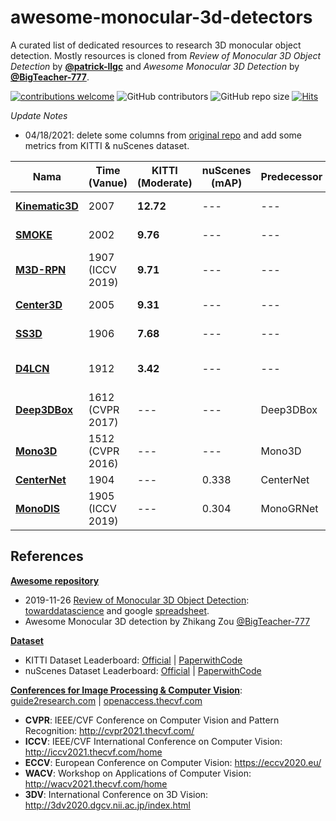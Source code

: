 # awesome-monocular-3d-detectors
A curated list of dedicated resources to research 3D monocular object detection. Mostly resources is cloned from *Review of Monocular 3D Object Detection* by [**@patrick-llgc**](https://github.com/patrick-llgc/Learning-Deep-Learning/blob/master/paper_notes/review_mono_3dod.md) and *Awesome Monocular 3D Detection* by [**@BigTeacher-777**](https://github.com/BigTeacher-777/Awesome-Monocular-3D-detection).


[![contributions welcome](https://img.shields.io/badge/contributions-welcome-brightgreen.svg?style=flat)](https://github.com/mheriyanto/awesome-monocular-3d-detectors/issues)
![GitHub contributors](https://img.shields.io/github/contributors/mheriyanto/awesome-monocular-3d-detectors.svg)
![GitHub repo size](https://img.shields.io/github/repo-size/mheriyanto/awesome-monocular-3d-detectors)
[![Hits](https://hits.seeyoufarm.com/api/count/incr/badge.svg?url=https%3A%2F%2Fgithub.com%2Fmheriyanto%2Fawesome-monocular-3d-detectors&count_bg=%2379C83D&title_bg=%23555555&icon=&icon_color=%23E7E7E7&title=hits&edge_flat=false)](https://hits.seeyoufarm.com)

_Update Notes_
- 04/18/2021: delete some columns from [original repo](https://github.com/patrick-llgc/Learning-Deep-Learning/blob/master/paper_notes/review_mono_3dod.md) and add some metrics from KITTI & nuScenes dataset.

| **Nama** | Time (Vanue)  | **KITTI (Moderate)** | **nuScenes (mAP)** | Predecessor | Backbone | **Runtime** | Environtment |
| --- | ---  | --- | --- | --- | --- | --- | --- |
| [**Kinematic3D**](https://arxiv.org/abs/2007.09548) | 2007 | **12.72** | --- | --- | --- | [0.12 s](http://cvlab.cse.msu.edu/project-kinematic.html) | 1 core @ 1.5 Ghz (C/C++) |
| [**SMOKE**](https://arxiv.org/abs/2002.10111v1) | 2002  | **9.76** | --- | --- | --- | [0.03 s](https://github.com/lzccccc/SMOKE) | GPU @ 2.5 Ghz (Python) |
| [**M3D-RPN**](https://arxiv.org/abs/1907.06038) | 1907 (ICCV 2019) | **9.71** | --- | --- | Faster RCNN | [0.16 s](http://cvlab.cse.msu.edu/project-m3d-rpn.html) | GPU @ 1.5 Ghz (Python) |
| [**Center3D**](https://arxiv.org/abs/2005.13423) | 2005  | **9.31** | --- | --- | --- | 0.05 s | GPU @ 3.5 Ghz (Python) |
| [**SS3D**](https://arxiv.org/abs/1906.08070) | 1906 | **7.68** | --- | --- | U-Net like arch | 48 ms | Tesla V100 (Python) |
| [**D4LCN**](https://arxiv.org/abs/1912.04799) | 1912 | **3.42** | --- | --- | --- | [0.2 s](https://github.com/dingmyu/D4LCN) | GPU @ 2.5 Ghz (Python + C/C++) |
| [**Deep3DBox**](https://arxiv.org/abs/1612.00496) | 1612 (CVPR 2017) | --- | --- | Deep3DBox | MS-CNN | --- | --- |
| [**Mono3D**](https://www.cs.toronto.edu/~urtasun/publications/chen_etal_cvpr16.pdf) | 1512 (CVPR 2016) | --- | --- | Mono3D | Faster RCNN | --- | --- |
| [**CenterNet**](https://arxiv.org/abs/1904.07850) | 1904 | --- | 0.338 | CenterNet | DLA (Unet) | --- | --- |
| [**MonoDIS**](https://arxiv.org/abs/1905.12365) | 1905 (ICCV 2019) | --- | 0.304 | MonoGRNet | RetinaNet+2D/3D head | --- | --- |

## References
<ins>**Awesome repository**</ins>
+ 2019-11-26 [Review of Monocular 3D Object Detection](https://github.com/patrick-llgc/Learning-Deep-Learning/blob/master/paper_notes/review_mono_3dod.md): [towarddatascience](https://towardsdatascience.com/monocular-3d-object-detection-in-autonomous-driving-2476a3c7f57e?source=friends_link&sk=160d236be1881b6ee1b431a943666fdb) and google [spreadsheet](https://docs.google.com/spreadsheets/d/1X_ViM-W4QbHPbJ2dHouRgkRAyzEnBS6J_9VxPEXvDM4/edit#gid=0).
+ Awesome Monocular 3D detection by Zhikang Zou [@BigTeacher-777](https://github.com/BigTeacher-777/Awesome-Monocular-3D-detection)

<ins>**Dataset**</ins>
+ KITTI Dataset Leaderboard: [Official](http://www.cvlibs.net/datasets/kitti/eval_object.php?obj_benchmark=3d) | [PaperwithCode](https://paperswithcode.com/sota/3d-object-detection-on-kitti-cars-moderate)
+ nuScenes Dataset Leaderboard: [Official](https://www.nuscenes.org/object-detection?externalData=all&mapData=all&modalities=Camera) | [PaperwithCode](https://paperswithcode.com/sota/3d-object-detection-on-nuscenes) 

<ins>**Conferences for Image Processing & Computer Vision**</ins>: [guide2research.com](http://www.guide2research.com/topconf/computer-vision) | [openaccess.thecvf.com](https://openaccess.thecvf.com/menu)
+ **CVPR**: IEEE/CVF Conference on Computer Vision and Pattern Recognition: http://cvpr2021.thecvf.com/
+ **ICCV**: IEEE/CVF International Conference on Computer Vision: http://iccv2021.thecvf.com/home
+ **ECCV**: European Conference on Computer Vision: https://eccv2020.eu/
+ **WACV**: Workshop on Applications of Computer Vision: http://wacv2021.thecvf.com/home 
+ **3DV**: International Conference on 3D Vision: http://3dv2020.dgcv.nii.ac.jp/index.html
